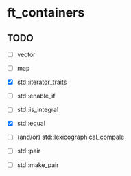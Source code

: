 # ft_containers

## TODO
- [ ] vector
- [ ] map

- [x] std::iterator_traits
- [ ] std::enable_if
- [ ] std::is_integral
- [x] std::equal 
- [ ] (and/or) std::lexicographical_compale
- [ ] std::pair
- [ ] std::make_pair
